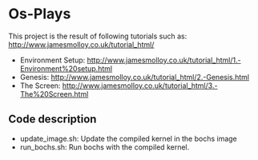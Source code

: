 Os-Plays
========

This project is the result of following tutorials such as:
http://www.jamesmolloy.co.uk/tutorial_html/
 * Environment Setup: http://www.jamesmolloy.co.uk/tutorial_html/1.-Environment%20setup.html
 * Genesis: http://www.jamesmolloy.co.uk/tutorial_html/2.-Genesis.html
 * The Screen: http://www.jamesmolloy.co.uk/tutorial_html/3.-The%20Screen.html

Code description
----------------

* update_image.sh: Update the compiled kernel in the bochs image
* run_bochs.sh: Run bochs with the compiled kernel.
